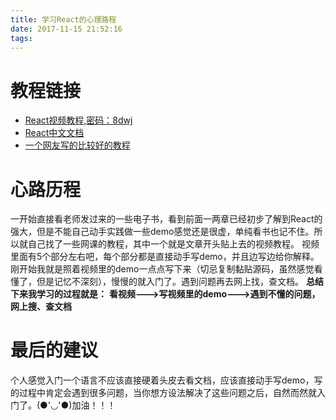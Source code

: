 ```yaml
---
title: 学习React的心理路程
date: 2017-11-15 21:52:16
tags:
---
```


# 教程链接 #

- [React视频教程,密码：8dwj](http://pan.baidu.com/s/1sl8yPI1)
- [React中文文档](https://doc.react-china.org/)
- [一个网友写的比较好的教程](https://segmentfault.com/a/1190000011336838)

# 心路历程 #

一开始直接看老师发过来的一些电子书，看到前面一两章已经初步了解到React的强大，但是不能自己动手实践做一些demo感觉还是很虚，单纯看书也记不住。所以就自己找了一些网课的教程，其中一个就是文章开头贴上去的视频教程。
视频里面有5个部分左右吧，每个部分都是直接动手写demo，并且边写边给你解释。刚开始我就是照着视频里的demo一点点写下来（切忌复制黏贴源码，虽然感觉看懂了，但是记忆不深刻），慢慢的就入门了。遇到问题再去网上找，查文档。
**总结下来我学习的过程就是：**
**看视频--->写视频里的demo--->遇到不懂的问题，网上搜、查文档**

# 最后的建议 #

个人感觉入门一个语言不应该直接硬着头皮去看文档，应该直接动手写demo，写的过程中肯定会遇到很多问题，当你想方设法解决了这些问题之后，自然而然就入门了。(●'◡'●)加油！！！